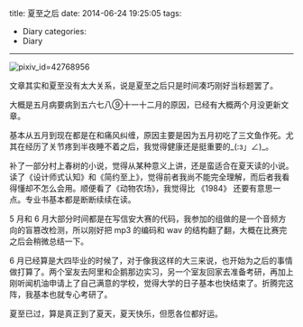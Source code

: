 title: 夏至之后
date: 2014-06-24 19:25:05
tags:
- Diary
categories:
- Diary
---

![pixiv_id=42768956](/media/2014/06/summer.jpg)

文章其实和夏至没有太大关系，说是夏至之后只是时间凑巧刚好当标题罢了。

<!-- more -->

大概是五月病要病到五六七八⑨十一十二月的原因，已经有大概两个月没更新文章。

基本从五月到现在都是在和痛风纠缠，原因主要是因为五月初吃了三文鱼作死。尤其在经历了关节疼到半夜睡不着之后，我觉得健康还是挺重要的\_(:з」∠)\_。

补了一部分村上春树的小说，觉得从某种意义上讲，还是蛮适合在夏天读的小说。读了《设计师式认知》和《简约至上》，觉得前者我尚不能完全理解，而后者我看得懂却不怎么会用。顺便看了《动物农场》，我觉得比 《1984》 还要有意思一点。专业书基本都是断断续续在读。

5 月和 6 月大部分时间都是在写信安大赛的代码，我参加的组做的是一个音频方向的盲篡改检测，所以刚好把 mp3 的编码和 wav 的结构翻了翻，大概在比赛完之后会稍微总结一下。

6 月已经算是大四毕业的时候了，对于像我这样的大三来说，也开始为之后的事情做打算了。两个室友去阿里和企鹅那边实习，另一个室友回家去准备考研，再加上刚听闻机油申请上了自己满意的学校，觉得大学的日子基本也快结束了。折腾完这阵，我基本也就专心考研了。

夏至已过，算是真正到了夏天，夏天快乐，但愿各位都好运。
